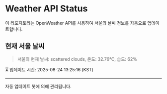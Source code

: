 
# Weather API Status

이 리포지토리는 OpenWeather API를 사용하여 서울의 날씨 정보를 자동으로 업데이트합니다.

## 현재 서울 날씨
> 서울의 현재 날씨: scattered clouds, 온도: 32.76°C, 습도: 62%

⏳ 업데이트 시간: 2025-08-24 13:25:16 (KST)

---
자동 업데이트 봇에 의해 관리됩니다.
